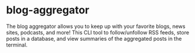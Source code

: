 # blog-aggregator
The blog aggregator allows you to keep up with your favorite blogs, news sites, podcasts, and more! This CLI tool to follow/unfollow RSS feeds, store posts in a database, and view summaries of the aggregated posts in the terminal.

